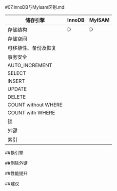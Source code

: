 #07.InnoDB与MyIsam区别.md

储存引擎               | InnoDB           |  MyISAM            |
-----------------------|------------------|--------------------|
存储结构               |     D            |        D           |
存储空间               |                  |                    |
可移植性、备份及恢复   |                  |                    | 
事务安全               |                  |                    |
AUTO_INCREMENT         |                  |                    |
SELECT                 |                  |                    |
INSERT                 |                  |                    |
UPDATE                 |                  |                    |
DELETE                 |                  |                    |
COUNT without WHERE    |                  |                    |
COUNT with WHERE       |                  |                    |
锁                     |                  |                    |
外键                   |                  |                    |
索引                   |                  |                    |

##换引擎 

##删除外键

##性能提升

##建议
